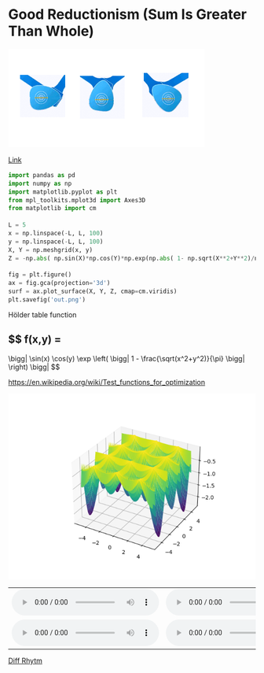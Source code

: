 # Good Reductionism (Sum Is Greater Than Whole)

![](vengine.png)

[Link](https://drive.google.com/uc?export=view&id=18wE8NaHsydycnITM_OGuDX3WMrjndPgN)


```python
import pandas as pd
import numpy as np
import matplotlib.pyplot as plt
from mpl_toolkits.mplot3d import Axes3D    
from matplotlib import cm

L = 5
x = np.linspace(-L, L, 100)
y = np.linspace(-L, L, 100)
X, Y = np.meshgrid(x, y)                            
Z = -np.abs( np.sin(X)*np.cos(Y)*np.exp(np.abs( 1- np.sqrt(X**2+Y**2)/np.pi  ))  )

fig = plt.figure()
ax = fig.gca(projection='3d')                      
surf = ax.plot_surface(X, Y, Z, cmap=cm.viridis)
plt.savefig('out.png')
```

Hölder table function

$$
f(x,y) =
-
\bigg|
\sin(x) \cos(y) \exp \left( \bigg| 1 - \frac{\sqrt(x^2+y^2)}{\pi}  \bigg| \right)
\bigg| 
$$

https://en.wikipedia.org/wiki/Test_functions_for_optimization

![](holder.png)


<table>

<tr>
<td>
<audio controls="controls">
  <source src="https://drive.google.com/uc?export=view&id=12Jo-UCYO80oBnz2GDVf5HFldtapS3i5I">
</audio>
</td>
<td>
<audio controls="controls">
  <source src="https://drive.google.com/uc?export=view&id=1ooRjn-sHR8AfkTrGiUo2HQPJBgVbozGk">
</audio>
</td>
<td>
<audio controls="controls">
  <source src="https://drive.google.com/uc?export=view&id=1KLMiRvfR-8hDn_H1mg9ejw2d4TEavqng">
</audio>
</td>
</tr>

<tr>
<td>
<audio controls="controls">
  <source src="https://drive.google.com/uc?export=view&id=1f4rtgBiXMxaDcRFrt17VJ8JSOeIdUyu1">
</audio>
</td>
<td>
<audio controls="controls">
  <source src="https://drive.google.com/uc?export=view&id=1yabQPKCpt1f9EY3cXkERfE11MdhdI2Ya">
</audio>
</td>
<td>
<audio controls="controls">
  <source src="https://drive.google.com/uc?export=view&id=1wEg_g574E1EaOkIznjld2Q6P9u0Hdy4i">
</audio>
</td>
</tr>


</table>





















[Diff Rhytm](diff-rhytm.gif)



